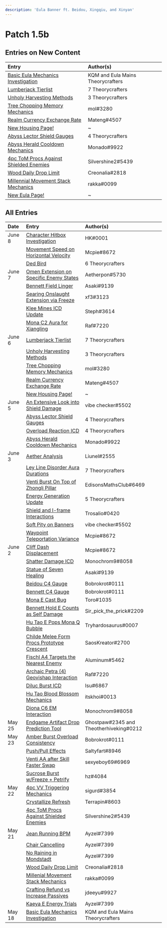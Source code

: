 ```yaml
---
description: 'Eula Banner ft. Beidou, Xingqiu, and Xinyan'
---
```


# Patch 1.5b

## Entries on New Content

| Entry | Author\(s\) |
| :--- | :--- |
| [Basic Eula Mechanics Investigation](../..evidence/characters/cryo/eula.md#basic-eula-mechanics) | KQM and Eula Mains Theorycrafters |
| [Lumberjack Tierlist](../../evidence/mechanics/gameplay-mechanics/housing.md#lumberjack-tier-list) | 7 Theorycrafters |
| [Unholy Harvesting Methods](../../evidence/mechanics/gameplay-mechanics/housing.md#temporary-skill-targets-enabling-unholy-harvesting-methods) | 3 Theorycrafters |
| [Tree Chopping Memory Mechanics](../../evidence/mechanics/gameplay-mechanics/housing.md#tree-chopping-memory-mechanics) | mol\#3280 |
| [Realm Currency Exchange Rate](../../evidence/mechanics/gameplay-mechanics/housing.md#realm-currency-exchange-rate-analysis) | Mateng\#4507 |
| [New Housing Page!](../../mechanics/gameplay-mechanics/housing.md) | ~ |
| [Abyss Lector Shield Gauges](../../evidence/mechanics/enemies/enemy-shields.md#abyss-lector-shield-gauges) | 4 Theorycrafters |
| [Abyss Herald Cooldown Mechanics](../../evidence/mechanics/enemies/enemy-interactions.md#abyss-herald-cooldown-mechanics) | Monado\#9922 |
| [4pc ToM Procs Against Shielded Enemies](../../evidence/mechanics/equipment/artifacts.md#4pc-tom-procs-against-shielded-enemies) | Silvershine2\#5439 |
| [Wood Daily Drop Limit](../../evidence/mechanics/gameplay-mechanics/lifeskills.md#wood-daily-drop-limit) | Creonalia\#2818 |
| [Millennial Movement Stack Mechanics](../../evidence/mechanics/equipment/weapons.md#millenial-movement-stack-mechanics) | rakka\#0099 |
| [New Eula Page!](../../characters/cryo/eula.md) | ~ |


## All Entries

| Date | Entry | Author\(s\) |
| :--- | :--- | :--- |
| June 8 | [Character Hitbox Investigation](../../evidence/mechanics/gameplay-mechanics/movement-and-physics.md#character-hitboxes) | HK\#0001 |
|  | [Movement Speed on Horizontal Velocity](../../evidence/mechanics/gameplay-mechanics/movement-and-physics.md#movement-speed-affects-dashing-horizontal-velocity) | Mcpie\#8672 |
|  | [Ded Bird](../../fluff/miscellaneous-entries.md#ded-bird) | 6 Theorycrafters |
| June 7 | [Omen Extension on Specific Enemy States](../../evidence/characters/hydro/mona.md#omen-extension-on-certain-enemies-in-certain-states) | Aetherpon\#5730 |
|  | [Bennett Field Linger](../../evidence/characters/pyro/bennett.md#bennett-field-linger) | Asaki\#9139 |
|  | [Searing Onslaught Extension via Freeze](../../evidence/characters/pyro/diluc.md#searing-onslaught-extension-via-freeze) | xf3\#3123 |
|  | [Klee Mines ICD Update](../../evidence/characters/pyro/klee.md#klee-mines-icd-update) | Steph\#3614 |
|  | [Mona C2 Aura for Xiangling](../../evidence/characters/hydro/mona.md#c2-mona-aura-for-xiangling) | Raf\#7220 |
| June 6 | [Lumberjack Tierlist](../../evidence/mechanics/gameplay-mechanics/housing.md#lumberjack-tier-list) | 7 Theorycrafters |
|  | [Unholy Harvesting Methods](../../evidence/mechanics/gameplay-mechanics/housing.md#temporary-skill-targets-enabling-unholy-harvesting-methods) | 3 Theorycrafters |
|  | [Tree Chopping Memory Mechanics](../../evidence/mechanics/gameplay-mechanics/housing.md#tree-chopping-memory-mechanics) | mol\#3280 |
|  | [Realm Currency Exchange Rate](../../evidence/mechanics/gameplay-mechanics/housing.md#realm-currency-exchange-rate-analysis) | Mateng\#4507 |
|  | [New Housing Page!](../../mechanics/gameplay-mechanics/housing.md) | ~ |
| June 5 | [An Extensive Look into Shield Damage](../../evidence/mechanics/enemies/enemy-shields.md#an-extensive-look-into-shield-damage) | vibe checker\#5502 |
|  | [Abyss Lector Shield Gauges](../../evidence/mechanics/enemies/enemy-shields.md#abyss-lector-shield-gauges) | 4 Theorycrafters |
|  | [Overload Reaction ICD](../../evidence/mechanics/combat/elemental-reactions/transformative-reactions.md#overload-reaction-icd) | 4 Theorycrafters |
|  | [Abyss Herald Cooldown Mechanics](../../evidence/mechanics/enemies/enemy-interactions.md#abyss-herald-cooldown-mechanics) | Monado\#9922 |
| June 3 | [Aether Analysis](../../evidence/characters/geo/traveler-geo.md#aether-analysis) | Liunel\#2555 |
|  | [Ley Line Disorder Aura Durations](../../evidence/mechanics/combat/ley-line-disorders.md#ley-line-aura-duration) | 7 Theorycrafters |
|  | [Venti Burst On Top of Zhongli Pillar](../../evidence/characters/anemo/venti.md#venti-burst-on-top-of-zhongli-pillar) | EdisonsMathsClub\#6469 |
|  | [Energy Generation Update](../../evidence/mechanics/gameplay-mechanics/attributes/energy.md#energy-generation-update) | 5 Theorycrafters |
|  | [Shield and I-frame Interactions](../../evidence/mechanics/combat/shields.md#shield-and-i-frame-interactions) | Trosalio\#0420 |
|  | [Soft Pity on Banners](../../evidence/mechanics/gacha.md#soft-pity-on-banners) | vibe checker\#5502 |
|  | [Waypoint Teleportation Variance](../../evidence/mechanics/gameplay-mechanics/movement-and-physics.md#waypoint-teleport-variance) | Mcpie\#8672 |
| June 2 | [Cliff Dash Displacement](../../evidence/mechanics/gameplay-mechanics/movement-and-physics.md#cliff-dash-displacement) | Mcpie\#8672 |
|  | [Shatter Damage ICD](../../evidence/mechanics/combat/elemental-reactions/transformative-reactions.md#shatter-damage-icd) | Monochrom9\#8058 |
|  | [Statue of Seven Healing](../../evidence/mechanics/gameplay-mechanics/lifeskills.md#statue-of-seven-healing) | Asaki\#9139 |
|  | [Beidou C4 Gauge](../../evidence/characters/electro/beidou.md#beidou-c4-gauge) | Bobrokrot\#0111 |
|  | [Bennett C4 Gauge](../../evidence/characters/pyro/bennett.md#bennett-c4-gauge) | Bobrokrot\#0111 |
|  | [Mona E Cast Bug](../../evidence/mechanics/gameplay-mechanics/bugs.md#mona-elemental-skill-bug) | Toro\#1035 |
|  | [Bennett Hold E Counts as Self Damage](../../evidence/characters/pyro/bennett.md#bennett-hold-e-counts-as-self-damage) | Sir\_pick\_the\_prick\#2209 |
|  | [Hu Tao E Pops Mona Q Bubble](../../evidence/characters/pyro/hu-tao.md#mona-q-bubble-pops-with-hu-tao-e) | Tryhardosaurus\#0007 |
|  | [Childe Melee Form Procs Prototype Crescent](../../evidence/characters/hydro/tartaglia.md#childe-can-proc-prototype-crescents-passive-in-melee-form) | SaosKreator\#2700 |
|  | [Fischl A4 Targets the Nearest Enemy](../../evidence/characters/electro/fischl.md#fischls-a4-targetting) | Aluminum\#5462 |
|  | [Archaic Petra \(4\) Geovishap Interaction](../../evidence/mechanics/equipment/artifacts.md#geovishap-hatchling-shields-with-4-petra) | Raf\#7220 |
|  | [Diluc Burst ICD](../../evidence/characters/pyro/diluc.md#diluc-burst-icd) | Isu\#6867 |
|  | [Hu Tao Blood Blossom Mechanics](../../evidence/characters/pyro/hu-tao.md#blood-blossom-bb-duration-on-charge-attack-reapplication) | itskhoi\#0013 |
|  | [Diona C6 EM Interaction](../../evidence/characters/cryo/diona.md#diona-field-characteristics) | Monochrom9\#8058 |
| May 25 | [Endgame Artifact Drop Prediction Tool](../../resources/calculators.md#endgame-artifact-drop-prediction-tool) | Ghostpaw\#2345 and Theotherhiveking\#0212 |
| May 23 | [Amber Burst Overload Consistency](../../evidence/characters/pyro/amber.md#amber-burst-overload-consistency) | Bobrokrot\#0111 |
|  | [Push/Pull Effects](../../evidence/mechanics/gameplay-mechanics/movement-and-physics.md#push-pull-effects) | Saltyfart\#8946 |
|  | [Venti AA after Skill Faster Swap](../../evidence/characters/anemo/venti.md#venti-autoattack-after-elemental-skill-faster-switching) | sexyeboy69\#6969 |
|  | [Sucrose Burst w/Freeze + Petrify](../../evidence/characters/anemo/sucrose.md#sucrose-freeze-and-petrify-burst-interaction) | hz\#4084 |
| May 22 | [4pc VV Triggering Mechanics](../../evidence/mechanics/equipment/artifacts.md#4pc-vv-triggering-mechanics) | sigurd\#3854 |
|  | [Crystallize Refresh](../../evidence/mechanics/combat/elemental-reactions/transformative-reactions.md#crystallize-refresh) | Terrapin\#8603 |
|  | [4pc ToM Procs Against Shielded Enemies](../../evidence/mechanics/equipment/artifacts.md#4pc-tom-procs-against-shielded-enemies) | Silvershine2\#5439 |
| May 21 | [Jean Running BPM](../../fluff/miscellaneous-entries.md#jean-running-bpm) | Ayzel\#7399 |
|  | [Chair Cancelling](../../fluff/miscellaneous-entries.md#chair-cancelling) | Ayzel\#7399 |
|  | [No Raining in Mondstadt](../../fluff/miscellaneous-entries.md#no-raining-in-mondstadt) | Ayzel\#7399 |
|  | [Wood Daily Drop Limit](../../evidence/mechanics/gameplay-mechanics/lifeskills.md#wood-daily-drop-limit) | Creonalia\#2818 |
|  | [Millenial Movement Stack Mechanics](../../evidence/mechanics/equipment/weapons.md#millenial-movement-stack-mechanics) | rakka\#0099 |
|  | [Crafting Refund vs Increase Passives](../../evidence/mechanics/gameplay-mechanics/lifeskills.md#crafting-refund-vs-increase-passives) | jdeeyu\#9927 |
|  | [Kaeya E Energy Trials](../../evidence/characters/cryo/kaeya.md#kaeya-e-energy-trials) | Ayzel\#7399 |
| May 18 | [Basic Eula Mechanics Investigation](../../evidence/characters/cryo/eula.md#basic-eula-mechanics) | KQM and Eula Mains Theorycrafters |
